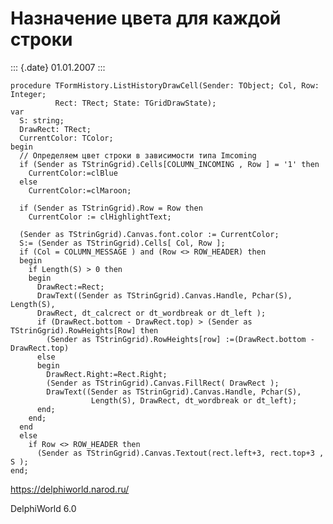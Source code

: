 Назначение цвета для каждой строки
==================================

::: {.date}
01.01.2007
:::

    procedure TFormHistory.ListHistoryDrawCell(Sender: TObject; Col, Row: Integer;
              Rect: TRect; State: TGridDrawState);
    var
      S: string;
      DrawRect: TRect;
      CurrentColor: TColor;
    begin
      // Определяем цвет строки в зависимости типа Imcoming
      if (Sender as TStrinGgrid).Cells[COLUMN_INCOMING , Row ] = '1' then
        CurrentColor:=clBlue
      else
        CurrentColor:=clMaroon;
     
      if (Sender as TStrinGgrid).Row = Row then
        CurrentColor := clHighlightText;
     
      (Sender as TStrinGgrid).Canvas.font.color := CurrentColor;
      S:= (Sender as TStrinGgrid).Cells[ Col, Row ];
      if (Col = COLUMN_MESSAGE ) and (Row <> ROW_HEADER) then
      begin
        if Length(S) > 0 then
        begin
          DrawRect:=Rect;
          DrawText((Sender as TStrinGgrid).Canvas.Handle, Pchar(S), Length(S),
          DrawRect, dt_calcrect or dt_wordbreak or dt_left );
          if (DrawRect.bottom - DrawRect.top) > (Sender as TStrinGgrid).RowHeights[Row] then
            (Sender as TStrinGgrid).RowHeights[row] :=(DrawRect.bottom - DrawRect.top)
          else
          begin
            DrawRect.Right:=Rect.Right;
            (Sender as TStrinGgrid).Canvas.FillRect( DrawRect );
            DrawText((Sender as TStrinGgrid).Canvas.Handle, Pchar(S),
                      Length(S), DrawRect, dt_wordbreak or dt_left);
          end;
        end;
      end
      else
        if Row <> ROW_HEADER then
          (Sender as TStrinGgrid).Canvas.Textout(rect.left+3, rect.top+3 , S );
    end;
     

<https://delphiworld.narod.ru/>

DelphiWorld 6.0
